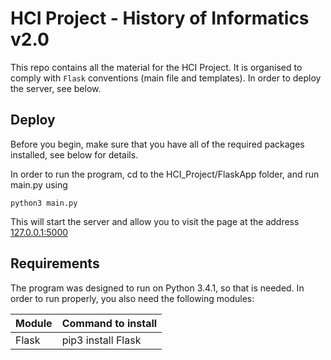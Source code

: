 HCI Project - History of Informatics v2.0
==============
This repo contains all the material for the HCI Project. It is organised to comply with `Flask` conventions (main file and templates). In order to deploy the server, see below.

Deploy
--------------
Before you begin, make sure that you have all of the required packages installed, see below for details.

In order to run the program, cd to the HCI_Project/FlaskApp folder, and run main.py using 

    python3 main.py

This will start the server and allow you to visit the page at the address [127.0.0.1:5000](127.0.0.1:5000)

Requirements
--------------
The program was designed to run on Python 3.4.1, so that is needed. In order to run properly, you also need the following modules:

| Module           | Command to install          |
|------------------|-----------------------------|
| Flask            | pip3 install Flask          |
